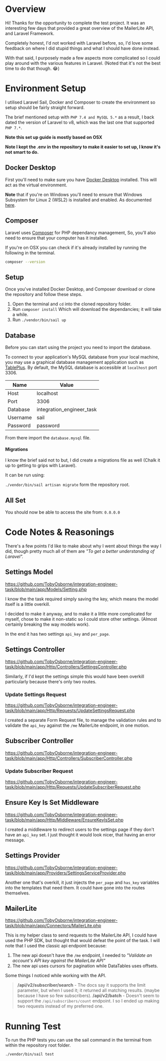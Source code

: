 # Overview

Hi! Thanks for the opportunity to complete the test project. It was an interesting few days that provided a great overview of the MailerLite API, and Laravel Framework.

Completely honest, I'd not worked with Laravel before, so, I'd love some feedback on where I did stupid things and what I should have done instead.

With that said, I purposely made a few aspects more complicated so I could play around with the various features in Laravel. (Noted that it's not the best time to do that though. 😂)

# Environment Setup

I utilised Laravel Sail, Docker and Composer to create the environment so setup should be fairly straight forward.

The brief mentioned setup with `PHP 7.4 and MySQL 5.*` as a result, I back dated the version of Laravel to v8, which was the last one that supported `PHP 7.*`.

**Note this set up guide is mostly based on OSX**

**Note I kept the .env in the repository to make it easier to set up, I know it's not smart to do.**

## Docker Desktop

First you'll need to make sure you have [Docker Desktop](https://www.docker.com/products/docker-desktop/) installed. This will act as the virtual environment.

**Note** that if you're on Windows you'll need to ensure that Windows Subsystem for Linux 2 (WSL2) is installed and enabled. As documented [here](https://laravel.com/docs/10.x/installation#getting-started-on-windows).

## Composer

Laravel uses [Composer](https://getcomposer.org/doc/00-intro.md) for PHP dependancy management, So, you'll also need to ensure that your computer has it installed.

If you're on OSX you can check if it's already installed by running the following in the terminal.

```bash
composer --version
```

## Setup

Once you've installed Docker Desktop, and Composer download or clone the repository and follow these steps.

1. Open the terminal and `cd` into the cloned repository folder.
2. Run `composer install` Which will download the dependancies; it will take a while.
3. Run `./vendor/bin/sail up`

## Database

Before you can start using the project you need to import the database.

To connect to your application's MySQL database from your local machine, you may use a graphical database management application such as [TablePlus](https://tableplus.com/). By default, the MySQL database is accessible at `localhost` port 3306.

| Name     | Value                     |
| -------- | ------------------------- |
| Host     | localhost                 |
| Port     | 3306                      |
| Database | integration_engineer_task |
| Username | sail                      |
| Password | password                  |

From there import the `database.mysql` file.

#### Migrations

I know the brief said not to but, I did create a migrations file as well (Chalk it up to getting to grips with Laravel).

It can be run using:

`./vendor/bin/sail artisan migrate` form the repository root.

## All Set

You should now be able to access the site from:
`0.0.0.0`

# Code Notes & Reasonings

There's a few points I'd like to make about why I went about things the way I did, though pretty much all of them are _"To get a better understanding of Laravel"._

## Settings Model

https://github.com/TobyOsborne/integration-engineer-task/blob/main/app/Models/Setting.php

I know the the task required simply saving the key, which means the model itself is a little overkill.

I decided to make it anyway, and to make it a little more complicated for myself, chose to make it non-static so I could store other settings. (Almost certainly breaking the way models work).

In the end it has two settings `api_key` and `per_page`.

## Settings Controller

https://github.com/TobyOsborne/integration-engineer-task/blob/main/app/Http/Controllers/SettingsController.php

Similarly, if I'd kept the settings simple this would have been overkill particularly because there's only two routes.

### Update Settings Request

https://github.com/TobyOsborne/integration-engineer-task/blob/main/app/Http/Requests/UpdateSettingsRequest.php

I created a separate Form Request file, to manage the validation rules and to validate the `api_key` against the `/me` MailerLite endpoint, in one motion.

## Subscriber Controller

https://github.com/TobyOsborne/integration-engineer-task/blob/main/app/Http/Controllers/SubscriberController.php

### Update Subscriber Request

https://github.com/TobyOsborne/integration-engineer-task/blob/main/app/Http/Requests/UpdateSubscriberRequest.php

## Ensure Key Is Set Middleware

https://github.com/TobyOsborne/integration-engineer-task/blob/main/app/Http/Middleware/EnsureKeyIsSet.php

I created a middleware to redirect users to the settings page if they don't have an `api_key` set. I just thought it would look nicer, that having an error message.

## Settings Provider

https://github.com/TobyOsborne/integration-engineer-task/blob/main/app/Providers/SettingsServiceProvider.php

Another one that's overkill, it just injects the `per_page` and `has_key` variables into the templates that need them. It could have gone into the routes themselves.

## MailerLite

https://github.com/TobyOsborne/integration-engineer-task/blob/main/app/Connectors/MailerLite.php

This is my helper class to send requests to the MailerLite API, I could have used the PHP SDK, but thought that would defeat the point of the task. I will note that I used the classic api endpoint because:

1. The new api doesn't have the `/me` endpoint, I needed to _"Validate an account's API key against the MailerLite API"_
2. The new api uses cursors for pagination while DataTables uses offsets.

Some things I noticed while working with the API.

> **/api/v2/subscriber/search** - The docs say it supports the limit parameter, but when I used it; it returned all matching results. (maybe because I have so few subscribers).
> **/api/v2/batch** - Doesn't seem to support the `/api/subscribers/count` endpoint. I so I ended up making two requests instead of my preferred one.

# Running Test

To run the PHP tests you can use the sail command in the terminal from within the repository root folder.

`./vendor/bin/sail test`
